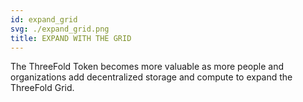 ```yaml
---
id: expand_grid
svg: ./expand_grid.png
title: EXPAND WITH THE GRID
---
```


The ThreeFold Token becomes more valuable as more people and organizations add decentralized storage and compute to expand the ThreeFold Grid.
